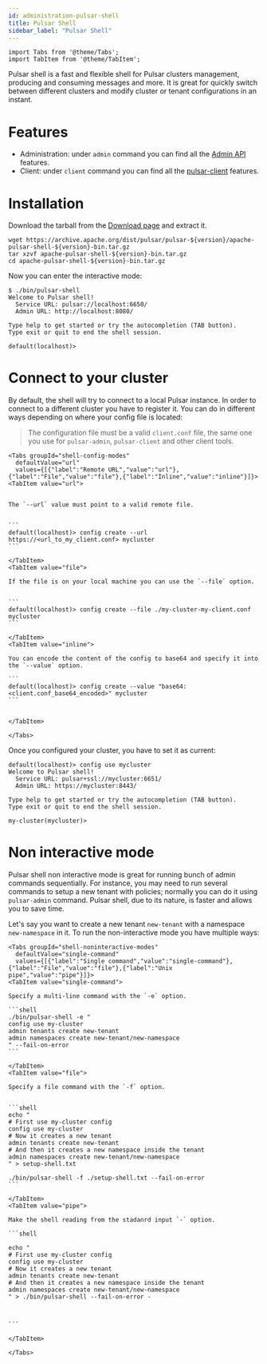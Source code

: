 ```yaml
---
id: administration-pulsar-shell
title: Pulsar Shell
sidebar_label: "Pulsar Shell"
---
```


````mdx-code-block
import Tabs from '@theme/Tabs';
import TabItem from '@theme/TabItem';
````


Pulsar shell is a fast and flexible shell for Pulsar clusters management, producing and consuming messages and more. 
It is great for quickly switch between different clusters and modify cluster or tenant configurations in an instant.


# Features
- Administration: under `admin` command you can find all the [Admin API](admin-api-overview.md) features.
- Client: under `client` command you can find all the [pulsar-client](reference-cli-tools#pulsar-client.md) features.


# Installation

Download the tarball from the [Download page](https://pulsar.apache.org/download) and extract it.

```shell
wget https://archive.apache.org/dist/pulsar/pulsar-${version}/apache-pulsar-shell-${version}-bin.tar.gz
tar xzvf apache-pulsar-shell-${version}-bin.tar.gz
cd apache-pulsar-shell-${version}-bin.tar.gz
```

Now you can enter the interactive mode:

```shell
$ ./bin/pulsar-shell
Welcome to Pulsar shell!
  Service URL: pulsar://localhost:6650/
  Admin URL: http://localhost:8080/

Type help to get started or try the autocompletion (TAB button).
Type exit or quit to end the shell session.

default(localhost)> 
```


# Connect to your cluster

By default, the shell will try to connect to a local Pulsar instance.
In order to connect to a different cluster you have to register it. You can do in different ways depending on where your config file is located:

> The configuration file must be a valid `client.conf` file, the same one you use for `pulsar-admin`, `pulsar-client` and other client tools.

````mdx-code-block
<Tabs groupId="shell-config-modes"
  defaultValue="url"
  values={[{"label":"Remote URL","value":"url"},{"label":"File","value":"file"},{"label":"Inline","value":"inline"}]}>
<TabItem value="url">


The `--url` value must point to a valid remote file.


```
default(localhost)> config create --url https://<url_to_my_client.conf> mycluster
```

</TabItem>
<TabItem value="file">

If the file is on your local machine you can use the `--file` option.


```
default(localhost)> config create --file ./my-cluster-my-client.conf mycluster
```

</TabItem>
<TabItem value="inline">

You can encode the content of the config to base64 and specify it into the `--value` option.

```
default(localhost)> config create --value "base64:<client.conf_base64_encoded>" mycluster
```


</TabItem>

</Tabs>
````


Once you configured your cluster, you have to set it as current:

```
default(localhost)> config use mycluster
Welcome to Pulsar shell!
  Service URL: pulsar+ssl://mycluster:6651/
  Admin URL: https://mycluster:8443/

Type help to get started or try the autocompletion (TAB button).
Type exit or quit to end the shell session.

my-cluster(mycluster)> 
```

 
# Non interactive mode
Pulsar shell non interactive mode is great for running bunch of admin commands sequentially.
For instance, you may need to run several commands to setup a new tenant with policies; normally you can do it using `pulsar-admin` command.
Pulsar shell, due to its nature, is faster and allows you to save time.

Let's say you want to create a new tenant `new-tenant` with a namespace `new-namespace` in it.
To run the non-interactive mode you have multiple ways: 

````mdx-code-block
<Tabs groupId="shell-noninteractive-modes"
  defaultValue="single-command"
  values={[{"label":"Single command","value":"single-command"},{"label":"File","value":"file"},{"label":"Unix pipe","value":"pipe"}]}>
<TabItem value="single-command">

Specify a multi-line command with the `-e` option. 

```shell
./bin/pulsar-shell -e "
config use my-cluster
admin tenants create new-tenant 
admin namespaces create new-tenant/new-namespace
" --fail-on-error
```

</TabItem>
<TabItem value="file">

Specify a file command with the `-f` option.


```shell
echo "
# First use my-cluster config
config use my-cluster
# Now it creates a new tenant
admin tenants create new-tenant
# And then it creates a new namespace inside the tenant 
admin namespaces create new-tenant/new-namespace
" > setup-shell.txt

./bin/pulsar-shell -f ./setup-shell.txt --fail-on-error
```

</TabItem>
<TabItem value="pipe">

Make the shell reading from the stadanrd input `-` option.

```shell

echo "
# First use my-cluster config
config use my-cluster
# Now it creates a new tenant
admin tenants create new-tenant
# And then it creates a new namespace inside the tenant 
admin namespaces create new-tenant/new-namespace
" > ./bin/pulsar-shell --fail-on-error -



```

</TabItem>

</Tabs>
````